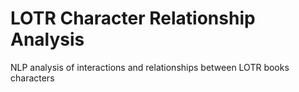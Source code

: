 # LOTR Character Relationship Analysis
NLP analysis of interactions and relationships between LOTR books characters

